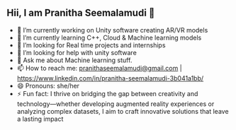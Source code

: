 ## Hii, I am Pranitha Seemalamudi 👋


- 🔭 I’m currently working on Unity software creating AR/VR models
- 🌱 I’m currently learning C++, Cloud & Machine learning models
- 👯 I’m looking for Real time projects and internships 
- 🤔 I’m looking for help with unity software
- 💬 Ask me about Machine learning stuff.
- 📫 How to reach me: pranithaseemalamudi@gmail.com | https://www.linkedin.com/in/pranitha-seemalamudi-3b041a1bb/ 
- 😄 Pronouns: she/her
- ⚡ Fun fact: I thrive on bridging the gap between creativity and technology—whether developing augmented reality experiences or analyzing complex datasets, I aim to craft innovative solutions that leave a lasting impact

